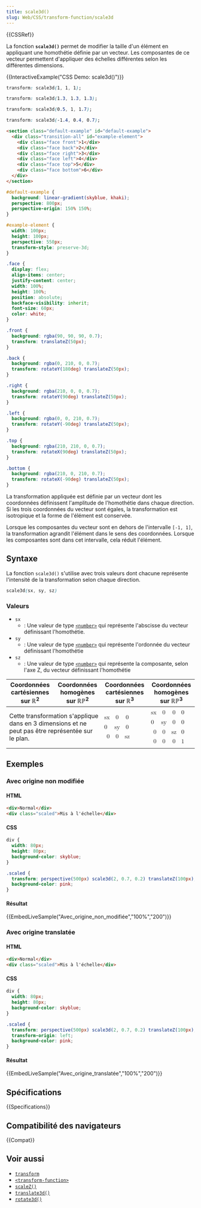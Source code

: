 ```yaml
---
title: scale3d()
slug: Web/CSS/transform-function/scale3d
---
```


{{CSSRef}}

La fonction **`scale3d()`** permet de modifier la taille d'un élément en appliquant une homothétie définie par un vecteur. Les composantes de ce vecteur permettent d'appliquer des échelles différentes selon les différentes dimensions.

{{InteractiveExample("CSS Demo: scale3d()")}}

```css interactive-example-choice
transform: scale3d(1, 1, 1);
```

```css interactive-example-choice
transform: scale3d(1.3, 1.3, 1.3);
```

```css interactive-example-choice
transform: scale3d(0.5, 1, 1.7);
```

```css interactive-example-choice
transform: scale3d(-1.4, 0.4, 0.7);
```

```html interactive-example
<section class="default-example" id="default-example">
  <div class="transition-all" id="example-element">
    <div class="face front">1</div>
    <div class="face back">2</div>
    <div class="face right">3</div>
    <div class="face left">4</div>
    <div class="face top">5</div>
    <div class="face bottom">6</div>
  </div>
</section>
```

```css interactive-example
#default-example {
  background: linear-gradient(skyblue, khaki);
  perspective: 800px;
  perspective-origin: 150% 150%;
}

#example-element {
  width: 100px;
  height: 100px;
  perspective: 550px;
  transform-style: preserve-3d;
}

.face {
  display: flex;
  align-items: center;
  justify-content: center;
  width: 100%;
  height: 100%;
  position: absolute;
  backface-visibility: inherit;
  font-size: 60px;
  color: white;
}

.front {
  background: rgba(90, 90, 90, 0.7);
  transform: translateZ(50px);
}

.back {
  background: rgba(0, 210, 0, 0.7);
  transform: rotateY(180deg) translateZ(50px);
}

.right {
  background: rgba(210, 0, 0, 0.7);
  transform: rotateY(90deg) translateZ(50px);
}

.left {
  background: rgba(0, 0, 210, 0.7);
  transform: rotateY(-90deg) translateZ(50px);
}

.top {
  background: rgba(210, 210, 0, 0.7);
  transform: rotateX(90deg) translateZ(50px);
}

.bottom {
  background: rgba(210, 0, 210, 0.7);
  transform: rotateX(-90deg) translateZ(50px);
}
```

La transformation appliquée est définie par un vecteur dont les coordonnées définissent l'amplitude de l'homothétie dans chaque direction. Si les trois coordonnées du vecteur sont égales, la transformation est isotropique et la forme de l'élément est conservée.

Lorsque les composantes du vecteur sont en dehors de l'intervalle `[-1, 1]`, la transformation agrandit l'élément dans le sens des coordonnées. Lorsque les composantes sont dans cet intervalle, cela réduit l'élément.

## Syntaxe

La fonction `scale3d()` s'utilise avec trois valeurs dont chacune représente l'intensité de la transformation selon chaque direction.

```css
scale3d(sx, sy, sz)
```

### Valeurs

- `sx`
  - : Une valeur de type [`<number>`](/fr/docs/Web/CSS/number) qui représente l'abscisse du vecteur définissant l'homothétie.
- `sy`
  - : Une valeur de type [`<number>`](/fr/docs/Web/CSS/number) qui représente l'ordonnée du vecteur définissant l'homothétie
- `sz`
  - : Une valeur de type [`<number>`](/fr/docs/Web/CSS/number) qui représente la composante, selon l'axe Z, du vecteur définissant l'homothétie

<table class="standard-table">
  <thead>
    <tr>
      <th scope="col">Coordonnées cartésiennes sur ℝ<sup>2</sup></th>
      <th scope="col">Coordonnées homogènes sur ℝℙ<sup>2</sup></th>
      <th scope="col">Coordonnées cartésiennes sur ℝ<sup>3</sup></th>
      <th scope="col">Coordonnées homogènes sur ℝℙ<sup>3</sup></th>
    </tr>
  </thead>
  <tbody>
    <tr>
      <td colspan="2">
        Cette transformation s'applique dans en 3 dimensions et ne peut pas être
        représentée sur le plan.
      </td>
      <td>
        <math
          ><mfenced
            ><mtable
              ><mtr>sx<mtd>0</mtd><mtd>0</mtd></mtr
              ><mtr>0<mtd>sy</mtd><mtd>0</mtd></mtr
              ><mtr><mtd>0</mtd><mtd>0</mtd><mtd>sz</mtd></mtr></mtable
            ></mfenced
          ></math
        >
      </td>
      <td>
        <math
          ><mfenced
            ><mtable
              ><mtr>sx<mtd>0</mtd><mtd>0</mtd><mtd>0</mtd></mtr
              ><mtr>0<mtd>sy</mtd><mtd>0</mtd><mtd>0</mtd></mtr
              ><mtr><mtd>0</mtd><mtd>0</mtd><mtd>sz</mtd><mtd>0</mtd></mtr
              ><mtr
                ><mtd>0</mtd><mtd>0</mtd><mtd>0</mtd><mtd>1</mtd></mtr
              ></mtable
            ></mfenced
          ></math
        >
      </td>
    </tr>
  </tbody>
</table>

## Exemples

### Avec origine non modifiée

#### HTML

```html
<div>Normal</div>
<div class="scaled">Mis à l'échelle</div>
```

#### CSS

```css
div {
  width: 80px;
  height: 80px;
  background-color: skyblue;
}

.scaled {
  transform: perspective(500px) scale3d(2, 0.7, 0.2) translateZ(100px);
  background-color: pink;
}
```

#### Résultat

{{EmbedLiveSample("Avec_origine_non_modifiée","100%","200")}}

### Avec origine translatée

#### HTML

```html
<div>Normal</div>
<div class="scaled">Mis à l'échelle</div>
```

#### CSS

```css
div {
  width: 80px;
  height: 80px;
  background-color: skyblue;
}

.scaled {
  transform: perspective(500px) scale3d(2, 0.7, 0.2) translateZ(100px);
  transform-origin: left;
  background-color: pink;
}
```

#### Résultat

{{EmbedLiveSample("Avec_origine_translatée","100%","200")}}

## Spécifications

{{Specifications}}

## Compatibilité des navigateurs

{{Compat}}

## Voir aussi

- [`transform`](/fr/docs/Web/CSS/transform)
- [`<transform-function>`](/fr/docs/Web/CSS/transform-function)
- [`scaleZ()`](</fr/docs/Web/CSS/transform-function/scaleZ()>)
- [`translate3d()`](</fr/docs/Web/CSS/transform-function/translate3d()>)
- [`rotate3d()`](</fr/docs/Web/CSS/transform-function/rotate3d()>)
